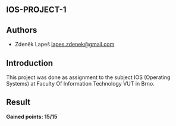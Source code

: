 IOS-PROJECT-1
---


Authors
---
* Zdeněk Lapeš <lapes.zdenek@gmail.com>


Introduction
---
This project was done as assignment to the subject IOS (Operating Systems)
at Faculty Of Information Technology VUT in Brno.


Result
---
**Gained points: 15/15**
